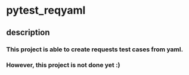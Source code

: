 # pytest_reqyaml
## description
### This project is able to create requests test cases from yaml.
### However, this project is not done yet :)